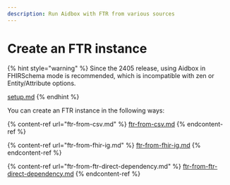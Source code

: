 ```yaml
---
description: Run Aidbox with FTR from various sources
---
```


# Create an FTR instance

{% hint style="warning" %}
Since the 2405 release, using Aidbox in FHIRSchema mode is recommended, which is incompatible with zen or Entity/Attribute options.

[setup.md](../../../../../modules/profiling-and-validation/fhir-schema-validator/setup.md "mention")
{% endhint %}

You can create an FTR instance in the following ways:

{% content-ref url="ftr-from-csv.md" %}
[ftr-from-csv.md](ftr-from-csv.md)
{% endcontent-ref %}

{% content-ref url="ftr-from-fhir-ig.md" %}
[ftr-from-fhir-ig.md](ftr-from-fhir-ig.md)
{% endcontent-ref %}

{% content-ref url="ftr-from-ftr-direct-dependency.md" %}
[ftr-from-ftr-direct-dependency.md](ftr-from-ftr-direct-dependency.md)
{% endcontent-ref %}

